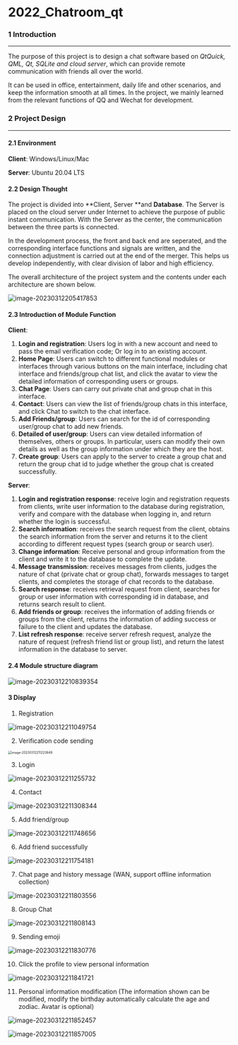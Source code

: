 # 2022_Chatroom_qt

### 1 Introduction

---

The purpose of this project is to design a chat software based on *QtQuick, QML, Qt, SQLite and cloud server*, which can provide remote communication with friends all over the world. 

It can be used in office, entertainment, daily life and other scenarios, and keep the information smooth at all times. In the project, we mainly learned from the relevant functions of QQ and Wechat for development.

### 2 Project Design

---

#### 2.1 Environment

**Client**: Windows/Linux/Mac

**Server**: Ubuntu 20.04 LTS

#### 2.2 Design Thought

The project is divided into **Client, Server **and **Database**. The Server is placed on the cloud server under Internet to achieve the purpose of public instant communication. With the Server as the center, the communication between the three parts is connected.

In the development process, the front and back end are seperated, and the corresponding interface functions and signals are written, and the connection adjustment is carried out at the end of the merger. This helps us develop independently, with clear division of labor and high efficiency.

The overall architecture of the project system and the contents under each architecture are shown below.

![image-20230312205417853](/Users/ll/code/Qt/2022_Chatroom_qt/pic/image-20230312205417853.png)

 #### 2.3 Introduction of Module Function

**Client**:

1. **Login and registration**: Users log in with a new account and need to pass the email verification code; Or log in to an existing account.
2. **Home Page**: Users can switch to different functional modules or interfaces through various buttons on the main interface, including chat interface and friends/group chat list, and click the avatar to view the detailed information of corresponding users or groups.
3. **Chat Page**: Users can carry out private chat and group chat in this interface.
4. **Contact**: Users can view the list of friends/group chats in this interface, and click Chat to switch to the chat interface.
5. **Add Friends/group**: Users can search for the id of corresponding user/group chat to add new friends.
6. **Detailed of user/group**: Users can view detailed information of themselves, others or groups. In particular, users can modify their own details as well as the group information under which they are the host.
7. **Create group**: Users can apply to the server to create a group chat and return the group chat id to judge whether the group chat is created successfully.

**Server**:

1. **Login and registration response**: receive login and registration requests from clients, write user information to the database during registration, verify and compare with the database when logging in, and return whether the login is successful.
2. **Search information**: receives the search request from the client, obtains the search information from the server and returns it to the client according to different request types (search group or search user).
3. **Change information**: Receive personal and group information from the client and write it to the database to complete the update.
4. **Message transmission**: receives messages from clients, judges the nature of chat (private chat or group chat), forwards messages to target clients, and completes the storage of chat records to the database.
5. **Search response**: receives retrieval request from client, searches for group or user information with corresponding id in database, and returns search result to client.
6. **Add friends or group**: receives the information of adding friends or groups from the client, returns the information of adding success or failure to the client and updates the database.
7. **List refresh response**: receive server refresh request, analyze the nature of request (refresh friend list or group list), and return the latest information in the database to server.

#### 2.4 Module structure diagram

![image-20230312210839354](/Users/ll/code/Qt/2022_Chatroom_qt/pic/image-20230312210839354.png)

#### 3 Display

1. Registration

![image-20230312211049754](/Users/ll/code/Qt/2022_Chatroom_qt/pic/image-20230312211049754.png)

2. Verification code sending

<img src="/Users/ll/code/Qt/2022_Chatroom_qt/pic/image-20230312211223849.png" alt="image-20230312211223849" style="zoom:50%;" />

3. Login

![image-20230312211255732](/Users/ll/code/Qt/2022_Chatroom_qt/pic/image-20230312211255732.png)

4. Contact

![image-20230312211308344](/Users/ll/code/Qt/2022_Chatroom_qt/pic/image-20230312211308344.png)

5. Add friend/group

![image-20230312211748656](/Users/ll/code/Qt/2022_Chatroom_qt/pic/image-20230312211748656.png)

6. Add friend successfully

![image-20230312211754181](/Users/ll/code/Qt/2022_Chatroom_qt/pic/image-20230312211754181.png)

7. Chat page and history message (WAN, support offline information collection)

![image-20230312211803556](/Users/ll/code/Qt/2022_Chatroom_qt/pic/image-20230312211803556.png)

8. Group Chat

![image-20230312211808143](/Users/ll/code/Qt/2022_Chatroom_qt/pic/image-20230312211808143.png)

9. Sending emoji

![image-20230312211830776](/Users/ll/code/Qt/2022_Chatroom_qt/pic/image-20230312211830776.png)

10. Click the profile to view personal information

![image-20230312211841721](/Users/ll/code/Qt/2022_Chatroom_qt/pic/image-20230312211841721.png)

11. Personal information modification (The information shown can be modified, modify the birthday automatically calculate the age and zodiac. Avatar is optional)

![image-20230312211852457](/Users/ll/code/Qt/2022_Chatroom_qt/pic/image-20230312211852457.png)

![image-20230312211857005](/Users/ll/code/Qt/2022_Chatroom_qt/pic/image-20230312211857005.png)

